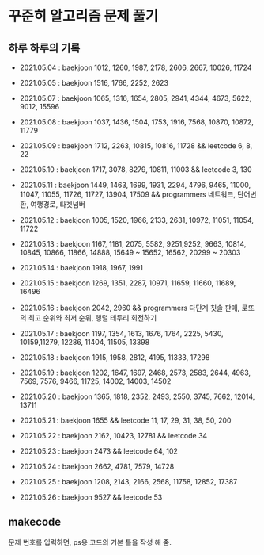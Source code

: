 # 꾸준히 알고리즘 문제 풀기

## 하루 하루의 기록

- 2021.05.04 : baekjoon 1012, 1260, 1987, 2178, 2606, 2667, 10026, 11724

- 2021.05.05 : baekjoon 1516, 1766, 2252, 2623

- 2021.05.07 : baekjoon 1065, 1316, 1654, 2805, 2941, 4344, 4673, 5622, 9012, 15596

- 2021.05.08 : baekjoon 1037, 1436, 1504, 1753, 1916, 7568, 10870, 10872, 11779

- 2021.05.09 : baekjoon 1712, 2263, 10815, 10816, 11728 && leetcode 6, 8, 22

- 2021.05.10 : baekjoon 1717, 3078, 8279, 10811, 11003 && leetcode 3, 130

- 2021.05.11 : baekjoon 1449, 1463, 1699, 1931, 2294, 4796, 9465, 11000, 11047, 11055, 11726, 11727, 13904, 17509 && programmers 네트워크, 단어변환, 여행경로, 타겟넘버

- 2021.05.12 : baekjoon 1005, 1520, 1966, 2133, 2631, 10972, 11051, 11054, 11722

- 2021.05.13 : baekjoon 1167, 1181, 2075, 5582, 9251,9252, 9663, 10814, 10845, 10866, 11866, 14888, 15649 ~ 15652, 16562, 20299 ~ 20303

- 2021.05.14 : baekjoon 1918, 1967, 1991

- 2021.05.15 : baekjoon 1269, 1351, 2287, 10971, 11659, 11660, 11689, 16496

- 2021.05.16 : baekjoon 2042, 2960 && programmers 다단계 칫솔 판매, 로또의 최고 순위와 최저 순위, 행렬 테두리 회전하기

- 2021.05.17 : baekjoon 1197, 1354, 1613, 1676, 1764, 2225, 5430, 10159,11279, 12286, 11404, 11505, 13398

- 2021.05.18 : baekjoon 1915, 1958, 2812, 4195, 11333, 17298

- 2021.05.19 : baekjoon 1202, 1647, 1697, 2468, 2573, 2583, 2644, 4963, 7569, 7576, 9466, 11725, 14002, 14003, 14502

- 2021.05.20 : baekjoon 1365, 1818, 2352, 2493, 2550, 3745, 7662, 12014, 13711

- 2021.05.21 : baekjoon 1655 && leetcode 11, 17, 29, 31, 38, 50, 200

- 2021.05.22 : baekjoon 2162, 10423, 12781 && leetcode 34

- 2021.05.23 : baekjoon 2473 && leetcode 64, 102

- 2021.05.24 : baekjoon 2662, 4781, 7579, 14728

- 2021.05.25 : baekjoon 1208, 2143, 2166, 2568, 11758, 12852, 17387

- 2021.05.26 : baekjoon 9527 && leetcode 53

## makecode

문제 번호를 입력하면, ps용 코드의 기본 틀을 작성 해 줌.
